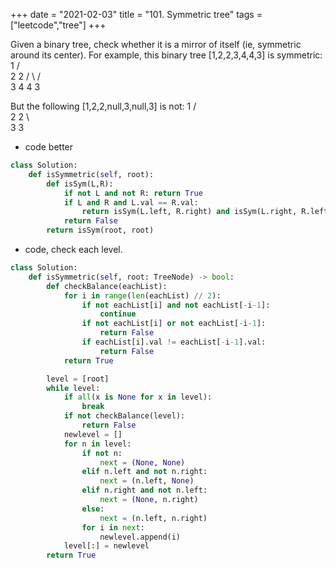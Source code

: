 +++
date = "2021-02-03"
title = "101. Symmetric tree"
tags = ["leetcode","tree"]
+++


Given a binary tree, check whether it is a mirror of itself (ie, symmetric around its center).
For example, this binary tree [1,2,2,3,4,4,3] is symmetric:
     1
   / \
  2   2
 / \ / \
3  4 4  3
 
But the following [1,2,2,null,3,null,3] is not:
     1
   / \
  2   2
   \   \
   3    3

- code better
```py
class Solution:
    def isSymmetric(self, root):
        def isSym(L,R):
            if not L and not R: return True
            if L and R and L.val == R.val: 
                return isSym(L.left, R.right) and isSym(L.right, R.left)
            return False
        return isSym(root, root)

```
- code, check each level.
```py
class Solution:
    def isSymmetric(self, root: TreeNode) -> bool:
        def checkBalance(eachList):
            for i in range(len(eachList) // 2):
                if not eachList[i] and not eachList[-i-1]:
                    continue
                if not eachList[i] or not eachList[-i-1]:
                    return False
                if eachList[i].val != eachList[-i-1].val:
                    return False
            return True

        level = [root]
        while level:
            if all(x is None for x in level):
                break
            if not checkBalance(level):
                return False
            newlevel = []
            for n in level:
                if not n:
                    next = (None, None)
                elif n.left and not n.right:
                    next = (n.left, None)
                elif n.right and not n.left:
                    next = (None, n.right)
                else:
                    next = (n.left, n.right)
                for i in next:
                    newlevel.append(i)
            level[:] = newlevel
        return True

```
